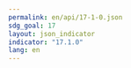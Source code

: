 ```yaml
---
permalink: en/api/17-1-0.json
sdg_goal: 17
layout: json_indicator
indicator: "17.1.0"
lang: en
---
```

